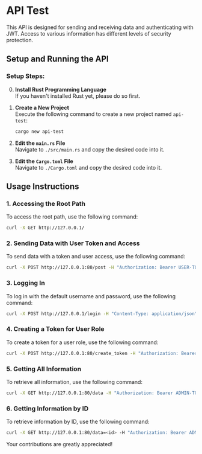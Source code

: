 # API Test

This API is designed for sending and receiving data and authenticating with JWT. Access to various information has different levels of security protection.

## Setup and Running the API

### Setup Steps:

0. **Install Rust Programming Language**  
   If you haven't installed Rust yet, please do so first.

1. **Create a New Project**  
   Execute the following command to create a new project named `api-test`:
   ```bash
   cargo new api-test
   ```

2. **Edit the `main.rs` File**  
   Navigate to `./src/main.rs` and copy the desired code into it.

3. **Edit the `Cargo.toml` File**  
   Navigate to `./Cargo.toml` and copy the desired code into it.

## Usage Instructions

### 1. Accessing the Root Path

To access the root path, use the following command:
```bash
curl -X GET http://127.0.0.1/
```

### 2. Sending Data with User Token and Access

To send data with a token and user access, use the following command:
```bash
curl -X POST http://127.0.0.1:80/post -H "Authorization: Bearer USER-TOKEN" -H "Content-Type: application/json" -d '{"id": 1, "name": "John", "family": "Doe", "age": 30, "number": 123456}'
```

### 3. Logging In

To log in with the default username and password, use the following command:
```bash
curl -X POST http://127.0.0.1/login -H "Content-Type: application/json" -d '{"username": "admin", "password": "password"}'
```

### 4. Creating a Token for User Role

To create a token for a user role, use the following command:
```bash
curl -X POST http://127.0.0.1:80/create_token -H "Authorization: Bearer ADMIN_TOKEN" -H "Content-Type: application/json" -d '{"username": "any-username-for-user", "role": "user"}'
```

### 5. Getting All Information

To retrieve all information, use the following command:
```bash
curl -X GET http://127.0.0.1:80/data -H "Authorization: Bearer ADMIN-TOKEN"
```

### 6. Getting Information by ID

To retrieve information by ID, use the following command:
```bash
curl -X GET http://127.0.0.1:80/data=<id> -H "Authorization: Bearer ADMIN-TOKEN"
```



Your contributions are greatly appreciated!
